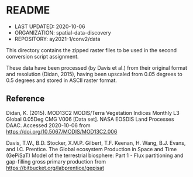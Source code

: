 # README
* LAST UPDATED: 2020-10-06
* ORGANIZATION: spatial-data-discovery
* REPOSITORY: ay2021-1/conv2/data

This directory contains the zipped raster files to be used in the second conversion script assignment.

These data have been processed (by Davis et al.) from their original format and resolution (Didan, 2015), having been upscaled from 0.05 degrees to 0.5 degrees and stored in ASCII raster format.


## Reference
Didan, K. (2015). MOD13C2 MODIS/Terra Vegetation Indices Monthly L3 Global 0.05Deg CMG V006 [Data set]. NASA EOSDIS Land Processes DAAC. Accessed 2020-10-06 from https://doi.org/10.5067/MODIS/MOD13C2.006

Davis, T.W., B.D. Stocker, X.M.P. Gilbert, T.F. Keenan, H. Wang, B.J. Evans, and I.C. Prentice. The Global ecosystem Production in Space and Time (GePiSaT) Model of the terrestrial biosphere: Part 1 - Flux partitioning and gap-filling gross primary production from https://bitbucket.org/labprentice/gepisat
